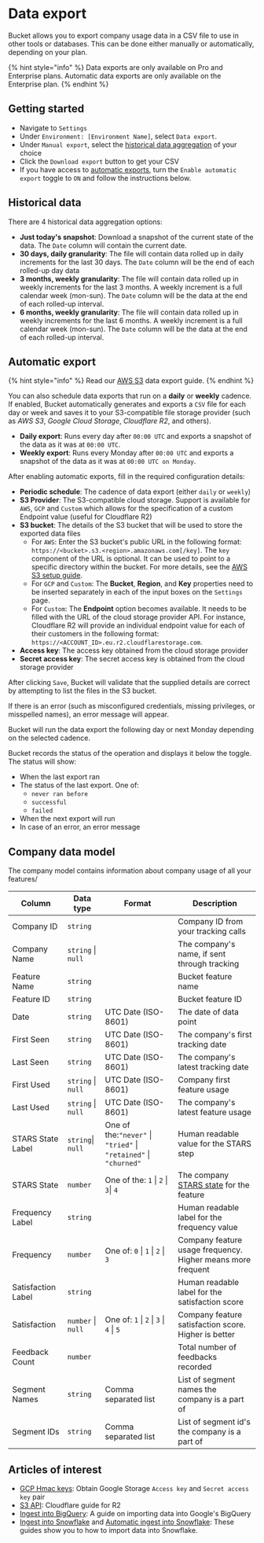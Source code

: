 # Data export



Bucket allows you to export company usage data in a CSV file to use in other tools or databases.  This can be done either manually or automatically, depending on your plan.

{% hint style="info" %}
Data exports are only available on Pro and Enterprise plans. Automatic data exports are only available on the Enterprise plan.&#x20;
{% endhint %}

## Getting started

* Navigate to `Settings`
* Under `Environment: [Environment Name]`, select `Data export`. &#x20;
* Under `Manual export`, select the [historical data aggregation](data-export.md#historical-data) of your choice
* Click the `Download export` button to get your CSV
* If you have access to [automatic exports](data-export.md#automatic-export), turn the `Enable automatic export` toggle to `ON` and follow the instructions below.&#x20;

## Historical data

There are 4 historical data aggregation options:

* **Just today's snapshot**: Download a snapshot of the current state of the data. The `Date` column will contain the current date.
* **30 days, daily granularity**: The file will contain data rolled up in daily increments for the last 30 days. The `Date` column will be the end of each rolled-up day data
* **3 months, weekly granularity**: The file will contain data rolled up in weekly increments for the last 3 months. A weekly increment is a full calendar week (mon-sun). The `Date` column will be the data at the end of each rolled-up interval.
* **6 months, weekly granularity**: The file will contain data rolled up in weekly increments for the last 6 months. A weekly increment is a full calendar week (mon-sun). The `Date` column will be the data at the end of each rolled-up interval.

## Automatic export

{% hint style="info" %}
Read our [AWS S3](../integrations/aws-s3.md) data export guide.
{% endhint %}

You can also schedule data exports that run on a **daily** or **weekly** cadence. If enabled, Bucket automatically generates and exports a `CSV` file for each day or week and saves it to your S3-compatible file storage provider (such as _AWS S3_, _Google Cloud Storage_, _Cloudflare R2_, and others).

* **Daily export**: Runs every day after `00:00 UTC` and exports a snapshot of the data as it was at `00:00 UTC`.&#x20;
* **Weekly export**: Runs every Monday after `00:00 UTC` and exports a snapshot of the data as it was at `00:00 UTC on Monday`.

After enabling automatic exports, fill in the required configuration details:

* **Periodic schedule**: The cadence of data export (either `daily` or `weekly`)
* **S3 Provider**: The S3-compatible cloud storage. Support is available for `AWS`, `GCP` and `Custom` which allows for the specification of a custom Endpoint value (useful for Cloudflare R2)
* **S3 bucket**: The details of the S3 bucket that will be used to store the exported data files
  * For `AWS`: Enter the S3 bucket's public URL in the following format: `https://<bucket>.s3.<region>.amazonaws.com[/key]`. The `key` component of the URL is optional. It can be used to point to a specific directory within the bucket. For more details, see the [AWS S3 setup guide](doc:aws-s3-setup-guide).
  * For `GCP` and `Custom`: The **Bucket**, **Region**, and **Key** properties need to be inserted separately in each of the input boxes on the `Settings` page.
  * For `Custom`: The **Endpoint** option becomes available. It needs to be filled with the URL of the cloud storage provider API. For instance, Cloudflare R2 will provide an individual endpoint value for each of their customers in the following format: `https://<ACCOUNT_ID>.eu.r2.cloudflarestorage.com`.
* **Access key**: The access key obtained from the cloud storage provider
* **Secret access key**: The secret access key is obtained from the cloud storage provider

After clicking `Save`, Bucket will validate that the supplied details are correct by attempting to list the files in the S3 bucket.&#x20;

If there is an error (such as misconfigured credentials, missing privileges, or misspelled names), an error message will appear.&#x20;

Bucket will run the data export the following day or next Monday depending on the selected cadence.

Bucket records the status of the operation and displays it below the toggle. The status will show:

* When the last export ran
* The status of the last export. One of:
  * `never ran before`
  * `successful`&#x20;
  * `failed`
* When the next export will run
* In case of an error, an error message

## Company data model

The company model contains information about company usage of all your features/

| Column             | Data type          | Format                                                           | Description                                                                |
| ------------------ | ------------------ | ---------------------------------------------------------------- | -------------------------------------------------------------------------- |
| Company ID         | `string`           |                                                                  | Company ID from your tracking calls                                        |
| Company Name       | `string` \| `null` |                                                                  | The company's name, if sent through tracking                               |
| Feature Name       | `string`           |                                                                  | Bucket feature name                                                        |
| Feature ID         | `string`           |                                                                  | Bucket feature ID                                                          |
| Date               | `string`           | UTC Date (ISO-8601)                                              | The date of data point                                                     |
| First Seen         | `string`           | UTC Date (ISO-8601)                                              | The company's first tracking date                                          |
| Last Seen          | `string`           | UTC Date (ISO-8601)                                              | The company's latest tracking date                                         |
| First Used         | `string` \| `null` | UTC Date (ISO-8601)                                              | Company first feature usage                                                |
| Last Used          | `string` \| `null` | UTC Date (ISO-8601)                                              | The company's latest feature usage                                         |
| STARS State Label  | `string`\| `null`  | One of the:`"never"` \| `"tried"` \| `"retained"` \| `"churned"` | Human readable value for the STARS step                                    |
| STARS State        | `number`           | One of the: `1` \| `2` \| `3`\| `4`                              | The company [STARS state](https://www.starsframework.org/) for the feature |
| Frequency Label    | `string`           |                                                                  | Human readable label for the frequency value                               |
| Frequency          | `number`           | One of: `0` \| `1` \| `2` \| `3`                                 | Company feature usage frequency. Higher means more frequent                |
| Satisfaction Label | `string`           |                                                                  | Human readable label for the satisfaction score                            |
| Satisfaction       | `number` \| `null` | One of: `1` \| `2` \| `3` \| `4` \| `5`                          | Company feature satisfaction score. Higher is better                       |
| Feedback Count     | `number`           |                                                                  | Total number of feedbacks recorded                                         |
| Segment Names      | `string`           | Comma separated list                                             | List of segment names the company is a part of                             |
| Segment IDs        | `string`           | Comma separated list                                             | List of segment id's the company is a part of                              |

## Articles of interest

* [GCP Hmac keys](https://cloud.google.com/storage/docs/authentication/hmackeys): Obtain Google Storage `Access key` and `Secret access key` pair
* [S3 API](https://developers.cloudflare.com/r2/api/s3/api/): Cloudflare guide for R2
* [Ingest into BigQuery](https://cloud.google.com/bigquery/docs/s3-transfer-intro): A guide on importing data into Google's BigQuery
* [Ingest into Snowflake](https://docs.snowflake.com/en/user-guide/data-load-s3) and [Automatic ingest into Snowflake](https://docs.snowflake.com/en/user-guide/data-load-snowpipe-auto-s3): These guides show you to how to import data into Snowflake.
